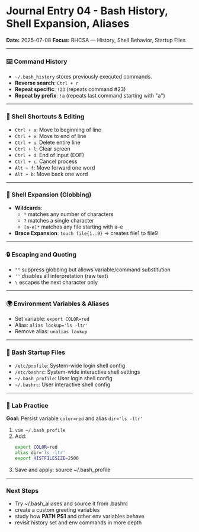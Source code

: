 # Journal Entry 04 - Bash History, Shell Expansion, Aliases

**Date:** 2025-07-08 
**Focus:** RHCSA — History, Shell Behavior, Startup Files

---

### ⌨️ Command History
- `~/.bash_history` stores previously executed commands.
- **Reverse search**: `Ctrl + r`
- **Repeat specific**: `!23` (repeats command #23)
- **Repeat by prefix**: `!a` (repeats last command starting with "a")

---

### 🧠 Shell Shortcuts & Editing
- `Ctrl + a`: Move to beginning of line 
- `Ctrl + e`: Move to end of line 
- `Ctrl + u`: Delete entire line 
- `Ctrl + l`: Clear screen 
- `Ctrl + d`: End of input (EOF) 
- `Ctrl + c`: Cancel process 
- `Alt + f`: Move forward one word 
- `Alt + b`: Move back one word 

---

### 🧩 Shell Expansion (Globbing)
- **Wildcards**:
  - `*` matches any number of characters 
  - `?` matches a single character 
  - `[a-e]*` matches any file starting with a–e 
- **Brace Expansion**: `touch file{1..9}` → creates file1 to file9

---

### 🔒 Escaping and Quoting
- `""` suppress globbing but allows variable/command substitution 
- `''` disables all interpretation (raw text) 
- `\` escapes the next character only

---

### 🌍 Environment Variables & Aliases
- Set variable: `export COLOR=red`
- Alias: `alias lookup='ls -ltr'`
- Remove alias: `unalias lookup`

---

### 🧬 Bash Startup Files
- `/etc/profile`: System-wide login shell config 
- `/etc/bashrc`: System-wide interactive shell settings 
- `~/.bash_profile`: User login shell config 
- `~/.bashrc`: User interactive shell config

---

### 🔬 Lab Practice
**Goal:** Persist variable `color=red` and alias `dir='ls -ltr'`

1. `vim ~/.bash_profile` 
2. Add:
   ```bash
   export COLOR=red
   alias dir='ls -ltr'
   export HISTFILESIZE=2500
   ```
3. Save and apply: source ~/.bash_profile

---


### Next Steps 
- Try ~/.bash_aliases and source it from .bashrc 
- create a custom greeting variables
- study how **PATH** **PS1** and other env variables behave 
- revisit history set and env commands in more depth 
